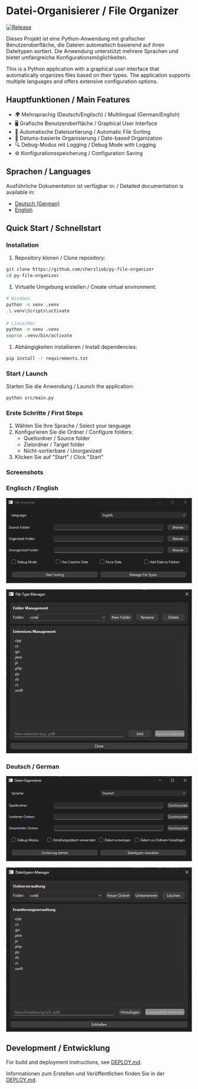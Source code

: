 # Datei-Organisierer / File Organizer

[![Release](https://img.shields.io/github/v/release/cherzlieb/py-file-organizer)](https://github.com/cherzlieb/py-file-organizer/releases)

Dieses Projekt ist eine Python-Anwendung mit grafischer Benutzeroberfläche, die Dateien automatisch basierend auf ihren Dateitypen sortiert. Die Anwendung unterstützt mehrere Sprachen und bietet umfangreiche Konfigurationsmöglichkeiten.

This is a Python application with a graphical user interface that automatically organizes files based on their types. The application supports multiple languages and offers extensive configuration options.

## Hauptfunktionen / Main Features

- 🌍 Mehrsprachig (Deutsch/Englisch) / Multilingual (German/English)
- 🖥️ Grafische Benutzeroberfläche / Graphical User Interface
- 📂 Automatische Dateisortierung / Automatic File Sorting
- 📅 Datums-basierte Organisierung / Date-based Organization
- 🔍 Debug-Modus mit Logging / Debug Mode with Logging
- ⚙️ Konfigurationsspeicherung / Configuration Saving

## Sprachen / Languages

Ausführliche Dokumentation ist verfügbar in: / Detailed documentation is available in:

- [Deutsch (German)](docs/README_de.md)
- [English](docs/README_en.md)

## Quick Start / Schnellstart

### Installation

1. Repository klonen / Clone repository:

```bash
git clone https://github.com/cherzlieb/py-file-organizer
cd py-file-organizer
```

1. Virtuelle Umgebung erstellen / Create virtual environment:

```bash
# Windows
python -m venv .venv
.\.venv\Scripts\activate

# Linux/Mac
python -m venv .venv
source .venv/bin/activate
```

1. Abhängigkeiten installieren / Install dependencies:

```bash
pip install -r requirements.txt
```

### Start / Launch

Starten Sie die Anwendung / Launch the application:

```bash
python src/main.py
```

### Erste Schritte / First Steps

1. Wählen Sie Ihre Sprache / Select your language
2. Konfigurieren Sie die Ordner / Configure folders:
   - Quellordner / Source folder
   - Zielordner / Target folder
   - Nicht-sortierbare / Unorganized
3. Klicken Sie auf "Start" / Click "Start"

### Screenshots

### Englisch / English

![main-window-en](docs/images/main-window-en.png)

![file-typ-window-en](docs/images/file-typ-window-en.png)

### Deutsch / German

![main-window-de](docs/images/main-window-de.png)

![file-typ-window-de](docs/images/file-typ-window-de.png)


## Development / Entwicklung

For build and deployment instructions, see [DEPLOY.md](docs/DEPLOY.md).

Informationen zum Erstellen und Veröffentlichen finden Sie in der [DEPLOY.md](docs/DEPLOY.md).

